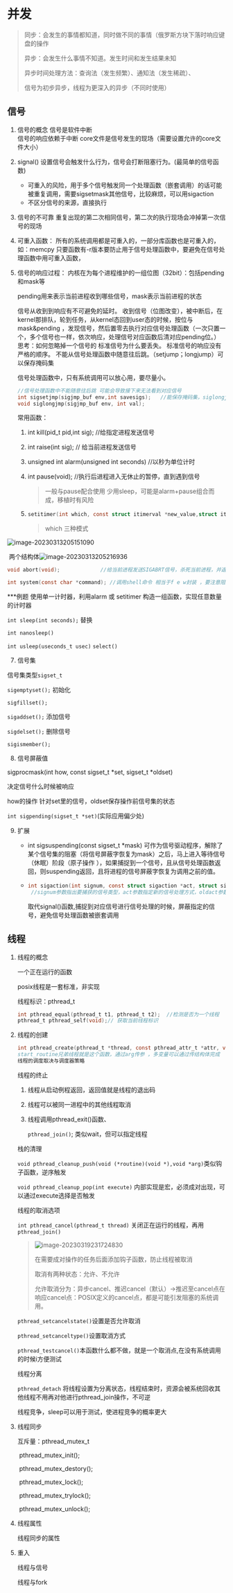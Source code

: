 # 并发

> 同步：会发生的事情都知道，同时做不同的事情（俄罗斯方块下落时响应键盘的操作   
>
> 异步：会发生什么事情不知道。发生时间和发生结果未知 
>
> 异步时间处理方法：查询法（发生频繁）、通知法（发生稀疏）、
>
> 信号为初步异步，线程为更深入的异步（不同时使用）

## 信号

1. 信号的概念
   信号是软件中断   
   信号的响应依赖于中断
   core文件是信号发生的现场（需要设置允许的core文件大小）

2. signal() 设置信号会触发什么行为，信号会打断阻塞行为。(最简单的信号函数)
   - 可重入的风险，用于多个信号触发同一个处理函数（嵌套调用）的话可能被重复调用，需要sigsetmask其他信号，比较麻烦，可以用sigaction
   - 不区分信号的来源，直接执行 

3. 信号的不可靠
   重复出现的第二次相同信号，第二次的执行现场会冲掉第一次信号的现场

4. 可重入函数：
   所有的系统调用都是可重入的，一部分库函数也是可重入的，如：memcpy
   只要函数有-r版本要防止用于信号处理函数中，要避免在信号处理函数中用可重入函数，

5. 信号的响应过程：
   内核在为每个进程维护的一组位图（32bit）：包括pending和mask等

   pending用来表示当前进程收到哪些信号，mask表示当前进程的状态

   信号从收到到响应有不可避免的延时。
   收到信号（位图改变），被中断后，在kernel那排队，轮到任务，从kernel态回到user态的时候，按位与mask&pending ，发现信号，然后置零去执行对应信号处理函数（一次只置一个，多个信号也一样，依次响应，处理信号对应函数后清对应pending位。）
   思考：如何忽略掉一个信号的
     标准信号为什么要丢失。
   标准信号的响应没有严格的顺序。
   不能从信号处理函数中随意往后跳。（setjump；longjump）可以保存掩码集

   信号处理函数中，只有系统调用可以放心用，要尽量小。

   ```c
   //信号处理函数中不能随意往后跳 可能会导致接下来无法看到对应信号
   int sigsetjmp(sigjmp_buf env,int savesigs);   //能保存掩码集，siglongjmp回跳时可以恢复
   void siglongjmp(sigjmp_buf env, int val);
   ```

   常用函数：

   1. int kill(pid_t pid,int sig); //给指定进程发送信号

   2. int raise(int sig);  // 给当前进程发送信号  

   3. unsigned int alarm(unsigned int seconds) //以秒为单位计时     

   4. int pause(void); //执行后进程进入无休止的暂停，直到遇到信号

      > 一般与pause配合使用 少用sleep，可能是alarm+pause组合而成，移植时有风险

   5. ```c
      setitimer(int which, const struct itimerval *new_value,struct itimerval *old_value) //先对it_value倒计时，当值为0时，触发信号，重置为it_interval,继续倒计时，一直循环
      ```

      > which 三种模式

![image-20230313205151090](image-20230313205151090.png)

​		两个结构体![image-20230313205216936](%E7%B3%BB%E7%BB%9F%E7%BC%96%E7%A8%8B.assets/image-20230313205216936.png)

```c 	
void abort(void);             //给当前进程发送SIGABRT信号，杀死当前进程，并返回一个出错现场
```

```c
int system(const char *command); //调用shell命令 相当于f e w封装 ，要注意阻塞（blocked） SIGCHLD ，忽略（ignored） SIGINT和SIGQUIT
```

***例题 使用单一计时器，利用alarm 或 setitimer 构造一组函数，实现任意数量的计时器

`int sleep(int seconds);` 替换

`int nanosleep()`

`int usleep(useconds_t usec)` `select()`

7. 信号集

信号集类型`sigset_t`

`sigemptyset();` 初始化

`sigfillset();` 

`sigaddset();`   添加信号

`sigdelset();`    删除信号

`sigismember(); `   

8. 信号屏蔽值

sigprocmask(int how, const sigset_t *set, sigset_t *oldset)

决定信号什么时候被响应

how的操作 针对set里的信号，oldset保存操作前信号集的状态

`int sigpending(sigset_t *set)`(实际应用偏少处)

9. 扩展

   - int sigsuspending(const sigset_t *mask)  可作为信号驱动程序，解除了某个信号集的阻塞（将信号屏蔽字恢复为mask）之后，马上进入等待信号（休眠）阶段（原子操作 ），如果捕捉到一个信号，且从信号处理函数返回，则suspending返回，且将进程的信号屏蔽字恢复为调用之前的值。 

     

   - ```c
     int sigaction(int signum, const struct sigaction *act, struct sigaction *oldact);
      //signum参数指出要捕获的信号类型，act参数指定新的信号处理方式，oldact参数输出先前信号的处理方式（如果不为NULL的话）。
     ```

     取代signal()函数,捕捉到对应信号进行信号处理的时候，屏蔽指定的信号，避免信号处理函数被嵌套调用

## 线程

1. 线程的概念

   一个正在运行的函数

   posix线程是一套标准，非实现

   线程标识：pthread_t

   ```c
   int pthread_equal(pthread_t t1, pthread_t t2);  //检测是否为一个线程
   pthread_t pthread_self(void);// 获取当前线程标识
   ```

2. 线程的创建

   ```c
   int pthread_create(pthread_t *thread, const pthread_attr_t *attr, void*(*start_routine) (void *),void *arg); /*
   start_routine兄弟线程就是这个函数，通过arg传参 ，多变量可以通过传结构体完成             */
   线程的调度取决与调度器策略
   ```

   线程的终止

   1. 线程从启动例程返回，返回值就是线程的退出码 

   2. 线程可以被同一进程中的其他线程取消

   3. 线程调用pthread_exit()函数、

      `pthread_join()`; 类似wait，但可以指定线程 

   栈的清理

   `void pthread_cleanup_push(void (*routine)(void *),void *arg)`类似钩子函数，逆序触发

   `void pthread_cleanup_pop(int execute)` 内部实现是宏，必须成对出现，可以通过execute选择是否触发

   线程的取消选项

   `int pthread_cancel(pthread_t thread)` 关闭正在运行的线程，再用`pthread_join()`

   > ![image-20230319231724830](C:\Users\PC\AppData\Roaming\Typora\typora-user-images\image-20230319231724830.png)
   >
   > 在需要成对操作的任务后面添加钩子函数，防止线程被取消
   >
   > 取消有两种状态：允许、不允许
   >
   > 允许取消分为：异步cancel、推迟cancel（默认）->推迟至cancel点在响应cancel点：POSIX定义的cancel点，都是可能引发阻塞的系统调用。  

   `pthread_setcancelstate()`设置是否允许取消

   `pthread_setcanceltype()`设置取消方式

   `pthread_testcancel()`本函数什么都不做，就是一个取消点,在没有系统调用的时候i方便测试

   线程分离

   `pthread_detach`  将线程设置为分离状态，线程结束时，资源会被系统回收其他线程不用再对他进行pthread_join操作，不可逆

   线程竞争，sleep可以用于测试，使进程竞争的概率更大

3. 线程同步

   互斥量：pthread_mutex_t

   ​				pthread_mutex_init();

   ​				pthread_mutex_destory();

   ​				pthread_mutex_lock();

   ​				pthread_mutex_trylock();

   ​				pthread_mutex_unlock();

4. 线程属性

   线程同步的属性

5. 重入

   线程与信号

   线程与fork